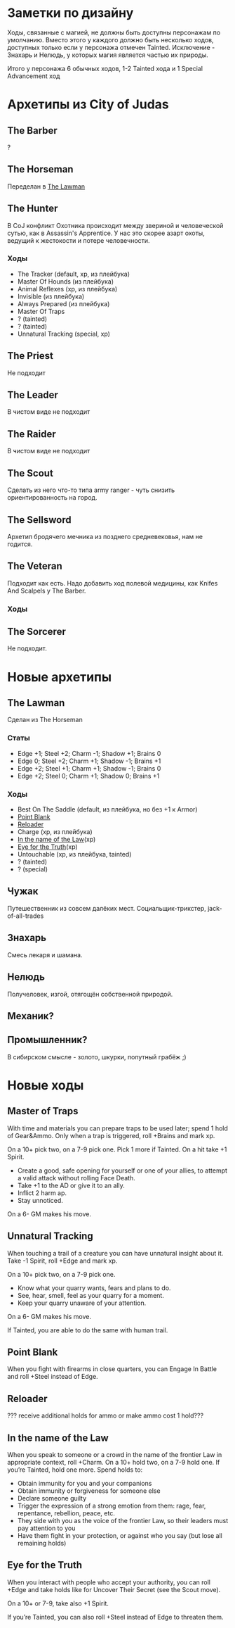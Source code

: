 # Заметки по дизайну

Ходы, связанные с магией, не должны быть доступны персонажам по умолчанию. Вместо этого у каждого должно быть несколько ходов, доступных только если у персонажа
отмечен Tainted. Исключение - Знахарь и Нелюдь, у которых магия является частью их природы.

Итого у персонажа 6 обычных ходов, 1-2 Tainted хода и 1 Special Advancement ход

# Архетипы из City of Judas

## The Barber
?

## The Horseman
Переделан в [The Lawman](#the-lawman)

## The Hunter
В CoJ конфликт Охотника происходит между звериной и человеческой сутью, как в Assassin's Apprentice. У нас это скорее азарт охоты, ведущий к жестокости и
потере человечности.

### Ходы

* The Tracker (default, xp, из плейбука)
* Master Of Hounds (из плейбука)
* Animal Reflexes (xp, из плейбука)
* Invisible (из плейбука)
* Always Prepared (из плейбука)
* Master Of Traps
* ? (tainted)
* ? (tainted)
* Unnatural Tracking (special, xp)


## The Priest
Не подходит

## The Leader
В чистом виде не подходит

## The Raider
В чистом виде не подходит

## The Scout
Сделать из него что-то типа army ranger - чуть снизить ориентированность на город.

## The Sellsword
Архетип бродячего мечника из позднего средневековья, нам не годится.

## The Veteran
Подходит как есть. Надо добавить ход полевой медицины, как Knifes And Scalpels у The Barber. 

### Ходы

## The Sorcerer
Не подходит.

# Новые архетипы

## The Lawman
Сделан из The Horseman

### Статы

* Edge +1; Steel +2; Charm -1; Shadow +1; Brains 0
* Edge 0; Steel +2; Charm +1; Shadow -1; Brains +1
* Edge +2; Steel +1; Charm +1; Shadow -1; Brains 0
* Edge +2; Steel 0; Charm +1; Shadow 0; Brains +1

### Ходы

* Best On The Saddle (default, из плейбука, но без +1 к Armor)
* [Point Blank](#point-blank)  
* [Reloader](#reloader)
* Charge (xp, из плейбука)
* [In the name of the Law](#in-the-name-of-the-law)(xp)
* [Eye for the Truth](#eye-for-the-truth)(xp)
* Untouchable (xp, из плейбука, tainted)
* ? (tainted)
* ? (special)

## Чужак
Путешественник из совсем далёких мест. Социальщик-трикстер, jack-of-all-trades

## Знахарь
Смесь лекаря и шамана.

## Нелюдь
Получеловек, изгой, отягощён собственной природой.

## Механик?

## Промышленник? 
В сибирском смысле - золото, шкурки, попутный грабёж ;)

# Новые ходы

## Master of Traps

With time and materials you can prepare traps to be used later; spend 1 hold of Gear&Ammo.
Only when a trap is triggered, roll +Brains and mark xp.

On a 10+ pick two, on a 7-9 pick one. Pick 1 more if Tainted. On a hit take +1 Spirit.

* Create a good, safe opening for yourself or one of your allies, to attempt a valid attack without rolling Face Death.
* Take +1 to the AD or give it to an ally.
* Inflict 2 harm ap.
* Stay unnoticed.

On a 6- GM makes his move.

## Unnatural Tracking

When touching a trail of a creature you can have unnatural insight about it. Take -1 Spirit, roll +Edge and mark xp.

On a 10+ pick two, on a 7-9 pick one.

* Know what your quarry wants, fears and plans to do.
* See, hear, smell, feel as your quarry for a moment.
* Keep your quarry unaware of your attention.

On a 6- GM makes his move. 

If Tainted, you are able to do the same with human trail.

## Point Blank

When you fight with firearms in close quarters, you can Engage In Battle and roll +Steel instead of Edge.

## Reloader

??? receive additional holds for ammo or make ammo cost 1 hold???

## In the name of the Law

When you speak to someone or a crowd in the name of the frontier Law in appropriate context, roll +Charm. On a 10+ hold two, on a 7-9 hold one. 
If you’re Tainted, hold one more. Spend holds to:

* Obtain immunity for you and your companions
* Obtain immunity or forgiveness for someone else 
* Declare someone guilty
* Trigger the expression of a strong emotion from them: rage, fear, repentance, rebellion, peace, etc.
* They side with you as the voice of the frontier Law, so their leaders must pay attention to you
* Have them fight in your protection, or against who you say (but lose all remaining holds)

## Eye for the Truth

When you interact with people who accept your authority, you can roll +Edge and take holds like for Uncover Their Secret (see the Scout move).

On a 10+ or 7-9, take also +1 Spirit.

If you’re Tainted, you can also roll +Steel instead of Edge to threaten them.

